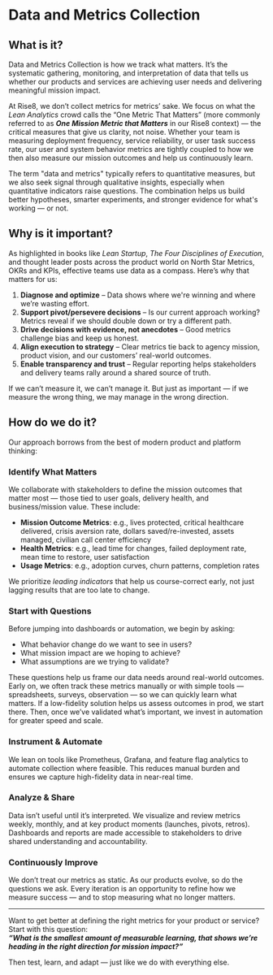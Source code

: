 # Data and Metrics Collection

## What is it?

Data and Metrics Collection is how we track what matters. It’s the systematic gathering, monitoring, and interpretation of data that tells us whether our products and services are achieving user needs and delivering meaningful mission impact.

At Rise8, we don’t collect metrics for metrics’ sake. We focus on what the *Lean Analytics* crowd calls the “One Metric That Matters” (more commonly referred to as ***One Mission Metric that Matters*** in our Rise8 context) — the critical measures that give us clarity, not noise. Whether your team is measuring deployment frequency, service reliability, or user task success rate, our user and system behavior metrics are tightly coupled to how we then also measure our mission outcomes and help us continuously learn.

The term "data and metrics" typically refers to quantitative measures, but we also seek signal through qualitative insights, especially when quantitative indicators raise questions. The combination helps us build better hypotheses, smarter experiments, and stronger evidence for what's working — or not.

## Why is it important?

As highlighted in books like *Lean Startup*, *The Four Disciplines of Execution*, and thought leader posts across the product world on North Star Metrics, OKRs and KPIs, effective teams use data as a compass. Here’s why that matters for us:

1. **Diagnose and optimize** – Data shows where we're winning and where we’re wasting effort.
2. **Support pivot/persevere decisions** – Is our current approach working? Metrics reveal if we should double down or try a different path.
3. **Drive decisions with evidence, not anecdotes** – Good metrics challenge bias and keep us honest.
4. **Align execution to strategy** – Clear metrics tie back to agency mission, product vision, and our customers’ real-world outcomes.
5. **Enable transparency and trust** – Regular reporting helps stakeholders and delivery teams rally around a shared source of truth.

If we can’t measure it, we can’t manage it. But just as important — if we measure the wrong thing, we may manage in the wrong direction.

## How do we do it?

Our approach borrows from the best of modern product and platform thinking:

### **Identify What Matters**
We collaborate with stakeholders to define the mission outcomes that matter most — those tied to user goals, delivery health, and business/mission value. These include:
- **Mission Outcome Metrics**: e.g., lives protected, critical healthcare delivered, crisis aversion rate, dollars saved/re-invested, assets managed, civilian call center efficiency 
- **Health Metrics**: e.g., lead time for changes, failed deployment rate, mean time to restore, user satisfaction
- **Usage Metrics**: e.g., adoption curves, churn patterns, completion rates

We prioritize *leading indicators* that help us course-correct early, not just lagging results that are too late to change.

### **Start with Questions**
Before jumping into dashboards or automation, we begin by asking:
- What behavior change do we want to see in users?
- What mission impact are we hoping to achieve?
- What assumptions are we trying to validate?

These questions help us frame our data needs around real-world outcomes. Early on, we often track these metrics manually or with simple tools — spreadsheets, surveys, observation — so we can quickly learn what matters. If a low-fidelity solution helps us assess outcomes in prod, we start there. Then, once we’ve validated what’s important, we invest in automation for greater speed and scale.

### **Instrument & Automate**
We lean on tools like Prometheus, Grafana, and feature flag analytics to automate collection where feasible. This reduces manual burden and ensures we capture high-fidelity data in near-real time.

### **Analyze & Share**
Data isn’t useful until it’s interpreted. We visualize and review metrics weekly, monthly, and at key product moments (launches, pivots, retros). Dashboards and reports are made accessible to stakeholders to drive shared understanding and accountability.

### **Continuously Improve**
We don’t treat our metrics as static. As our products evolve, so do the questions we ask. Every iteration is an opportunity to refine how we measure success — and to stop measuring what no longer matters.

---

Want to get better at defining the right metrics for your product or service? Start with this question:  
***“What is the smallest amount of measurable learning, that shows we’re heading in the right direction for mission impact?”***

Then test, learn, and adapt — just like we do with everything else.

